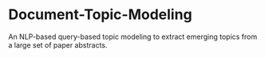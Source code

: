 # Document-Topic-Modeling
 An NLP-based query-based topic modeling to extract emerging topics from a large set of paper abstracts.
